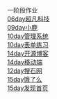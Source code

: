 一阶段作业<br>
<a href="https://LuoJin187.github.io/code3/html/超凡科技.html">06day超凡科技</a><br>
<a href="https://LuoJin187.github.io/day09/html/小鹿.html">09day小鹿</a><br>
<a href="https://LuoJin187.github.io/day10/html/管理系统.html">10day管理系统</a><br>
<a href="https://LuoJin187.github.io/day10/html/表单练习.html">10day表单练习</a><br>
<a href="https://LuoJin187.github.io/mo/code2/html/开源博客.html">14day开源博客</a><br>
<a href="https://LuoJin187.github.io/mo/code2/html/移动端.html">14day移动端</a><br>
<a href="https://LuoJin187.github.io/mo/code1/html/搜石网.html">12day搜石网</a><br>
<a href="https://LuoJin187.github.io/day15/html/饿了么.html">15day饿了么</a><br>
<a href="https://LuoJin187.github.io/day15/html/发现.html">15day发现首页</a><br>
